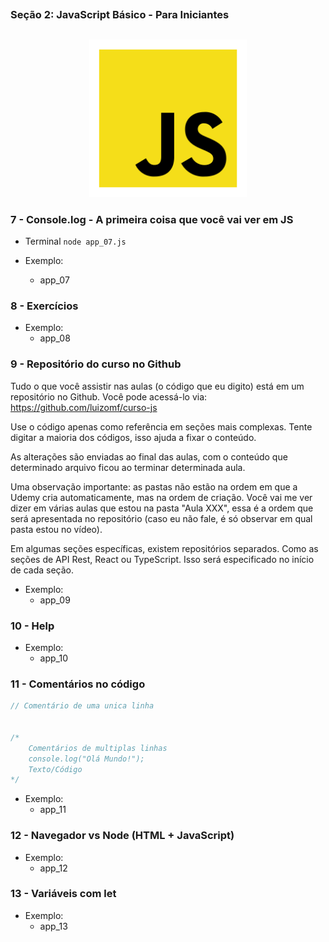 ##
### Seção 2: JavaScript Básico - Para Iniciantes
##

<p align="center">
  <img alt="...." src="./src/js.png" width="50%">
</p>

### 7 - Console.log - A primeira coisa que você vai ver em JS

- Terminal `node app_07.js`

- Exemplo:
  - app_07

### 8 - Exercícios

- Exemplo:
  - app_08


### 9 - Repositório do curso no Github

Tudo o que você assistir nas aulas (o código que eu digito) está em um repositório no Github. Você pode acessá-lo via: https://github.com/luizomf/curso-js

Use o código apenas como referência em seções mais complexas. Tente digitar a maioria dos códigos, isso ajuda a fixar o conteúdo.

As alterações são enviadas ao final das aulas, com o conteúdo que determinado arquivo ficou ao terminar determinada aula.

Uma observação importante: as pastas não estão na ordem em que a Udemy cria automaticamente, mas na ordem de criação. Você vai me ver dizer em várias aulas que estou na pasta "Aula XXX", essa é a ordem que será apresentada no repositório (caso eu não fale, é só observar em qual pasta estou no vídeo).

Em algumas seções específicas, existem repositórios separados. Como as seções de API Rest, React ou TypeScript. Isso será especificado no início de cada seção.

- Exemplo:
  - app_09


### 10 - Help

- Exemplo:
  - app_10


### 11 - Comentários no código

```js
// Comentário de uma unica linha


/* 
    Comentários de multiplas linhas
    console.log("Olá Mundo!");
    Texto/Código
*/
```

- Exemplo:
  - app_11


### 12 - Navegador vs Node (HTML + JavaScript)

- Exemplo:
  - app_12


### 13 - Variáveis com let

- Exemplo:
  - app_13






